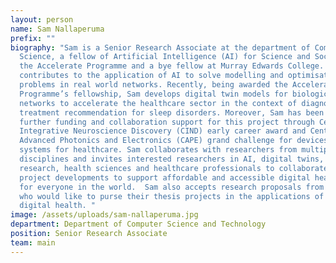 ```yaml
---
layout: person
name: Sam Nallaperuma
prefix: ""
biography: "Sam is a Senior Research Associate at the department of Computer
  Science, a fellow of Artificial Intelligence (AI) for Science and Society at
  the Accelerate Programme and a bye fellow at Murray Edwards College. Sam
  contributes to the application of AI to solve modelling and optimisation
  problems in real world networks. Recently, being awarded the Accelerate
  Programme’s fellowship, Sam develops digital twin models for biological
  networks to accelerate the healthcare sector in the context of diagnosis and
  treatment recommendation for sleep disorders. Moreover, Sam has been awarded
  further funding and collaboration support for this project through Centre of
  Integrative Neuroscience Discovery (CIND) early career award and Centre for
  Advanced Photonics and Electronics (CAPE) grand challenge for devices and
  systems for healthcare. Sam collaborates with researchers from multiple
  disciplines and invites interested researchers in AI, digital twins, sleep
  research, health sciences and healthcare professionals to collaborate for the
  project developments to support affordable and accessible digital healthcare
  for everyone in the world.  Sam also accepts research proposals from students
  who would like to purse their thesis projects in the applications of AI in
  digital health. "
image: /assets/uploads/sam-nallaperuma.jpg
department: Department of Computer Science and Technology
position: Senior Research Associate
team: main
---
```

